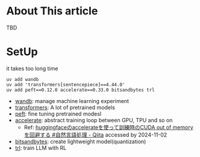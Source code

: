 # About This article

TBD

# SetUp

it takes too long time

```shell
uv add wandb
uv add 'transformers[sentencepiece]==4.44.0'
uv add peft==0.12.0 accelerate==0.33.0 bitsandbytes trl
```

- [wandb](https://pypi.org/project/wandb/): manage machine learning experiment
- [transformers](https://pypi.org/project/transformers/): A lot of pretrained models
- [peft](https://pypi.org/project/peft/): fine tuning pretrained modesl
- [accelerate](https://pypi.org/project/accelerate/): abstract training loop between GPU, TPU and so on
  - Ref: [huggingfaceのaccelerateを使って訓練時のCUDA out of memoryを回避する #自然言語処理 - Qiita](https://qiita.com/m__k/items/518ac10399c6c8753763) accessed by 2024-11-02
- [bitsandbytes](https://pypi.org/project/bitsandbytes/): create lightweight model(quantization)
- [trl](https://pypi.org/project/trl/): train LLM with RL

